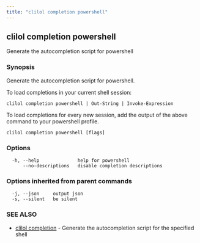 ```yaml
---
title: "clilol completion powershell"
---
```

## clilol completion powershell

Generate the autocompletion script for powershell

### Synopsis

Generate the autocompletion script for powershell.

To load completions in your current shell session:

	clilol completion powershell | Out-String | Invoke-Expression

To load completions for every new session, add the output of the above command
to your powershell profile.


```
clilol completion powershell [flags]
```

### Options

```
  -h, --help              help for powershell
      --no-descriptions   disable completion descriptions
```

### Options inherited from parent commands

```
  -j, --json     output json
  -s, --silent   be silent
```

### SEE ALSO

* [clilol completion](clilol_completion.md)	 - Generate the autocompletion script for the specified shell

